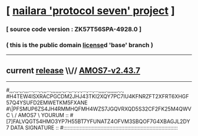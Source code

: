 
# [ [nailara 'protocol seven' project](http://nailara.network/) ]

### [ source code version : ZK57T56SPA-4928.0 ]

### ( this is the public domain [license](../license)d 'base' branch )
---
## current [release](https://github.com/nailara-technologies/protocol-7/releases) \\\\// [AMOS7-v2.43.7](https://github.com/nailara-technologies/protocol-7/releases/tag/AMOS7-v2.43.7)
---

#,,,.,,.,,.,,,...,...,.,,,...,,,,,,,.,,..,,..,.,.,...,...,...,,,,,.,,,,,,,.,.,
#H4TEW4ISXRACPGCDM2JHJ43TKI2XQY7PC7IU4KFNRZFT2XFRT6XHGF57Q4YSUFD2EMWETKM5FXANE
#\\\|PFSMUP6ZS4JH4RMMHQFMH4WZS7JGQVRXQD5S32CF2FK25M4QWVC \ / AMOS7 \ YOURUM ::
#\[7]FALVQGT54HMO3YP7H55BT7YFUNATZ4OFVM3SBQOF7G4XBAGJL2DY 7  DATA SIGNATURE ::
#:::::::::::::::::::::::::::::::::::::::::::::::::::::::::::::::::::::::::::::
